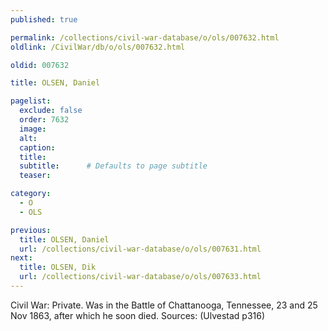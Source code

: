 ```yaml
---
published: true

permalink: /collections/civil-war-database/o/ols/007632.html
oldlink: /CivilWar/db/o/ols/007632.html

oldid: 007632

title: OLSEN, Daniel

pagelist:
  exclude: false
  order: 7632
  image: 
  alt:
  caption:
  title:
  subtitle:      # Defaults to page subtitle
  teaser:

category: 
  - O 
  - OLS

previous:
  title: OLSEN, Daniel
  url: /collections/civil-war-database/o/ols/007631.html  
next:
  title: OLSEN, Dik
  url: /collections/civil-war-database/o/ols/007633.html   
---
```

Civil War: Private. Was in the Battle of Chattanooga, Tennessee, 23 and 25 Nov 1863, after which he soon died. Sources: (Ulvestad p316)